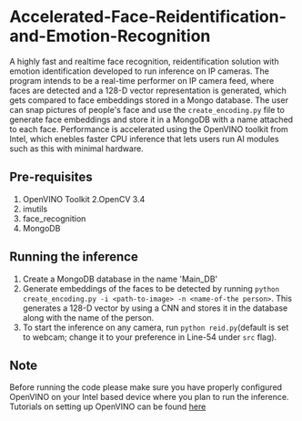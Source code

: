 # Accelerated-Face-Reidentification-and-Emotion-Recognition
A highly fast and realtime face recognition, reidentification solution with emotion identification developed to run inference on IP cameras.
The program intends to be a real-time performer on IP camera feed, where faces are detected and a 128-D vector representation is generated, which gets compared to face embeddings stored in a Mongo database.
The user can snap pictures of people's face and use the ```create_encoding.py``` file to generate face embeddings and store it in a MongoDB with a name attached to each face.
Performance is accelerated using the OpenVINO toolkit from Intel, which enebles faster CPU inference that lets users run AI modules such as this with minimal hardware.
## Pre-requisites
1. OpenVINO Toolkit
2.OpenCV 3.4
3. imutils
4. face_recognition
5. MongoDB
## Running the inference
1. Create a MongoDB database in the name 'Main_DB'
2. Generate embeddings of the faces to be detected by running ```python create_encoding.py -i <path-to-image> -n <name-of-the person>```. This generates a 128-D vector by using a CNN and stores it in the database along with the name of the person.
3. To start the inference on any camera, run ```python reid.py```(default is set to webcam; change it to your preference in Line-54 under ```src``` flag).
## Note
Before running the code please make sure you have properly configured OpenVINO on your Intel based device where you plan to run the inference. Tutorials on setting up OpenVINO can be found [here](https://software.intel.com/en-us/articles/OpenVINO-Install-Linux)
